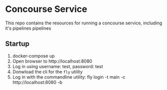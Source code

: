 # Concourse Service

This repo contains the resources for running a concourse service, including it's pipelines pipelines

## Startup

1) docker-compose up
2) Open browser to http://localhost:8080
3) Log in using username: test, password: test
4) Donwload the cli for the `fly` utility
5) Log in with the commandline utility: fly login -t main -c http://localhost:8080 -b
